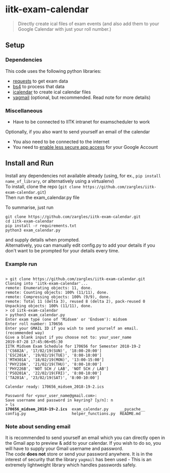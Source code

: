 # iitk-exam-calendar
> Directly create ical files of exam events (and also add them to your Google Calendar with just your roll number.)

## Setup  
### Dependencies
This code uses the following python libraries:
- [requests](https://pypi.org/project/requests)   to get exam data
- [bs4](https://pypi.org/project/bs4)             to process that data
- [icalendar](https://pypi.org/project/icalendar) to create ical calendar files
- [yagmail](https://pypi.org/project/yagmail)  (optional, but recommended. Read note for more details)

### Miscellaneous
- Have to be connected to IITK intranet for examscheduler to work

Optionally, if you also want to send yourself an email of the calendar
- You also need to be connected to the internet
- You need to [enable less secure app access](https://myaccount.google.com/lesssecureapps) for your Google Account

## Install and Run
Install any dependencies not available already (using, for ex., `pip install name_of_library`, or alternatively using a virtualenv)  
To install, clone the repo (`git clone https://github.com/zargles/iitk-exam-calendar.git`)  
Then run the exam_calendar.py file  

To summarise, just run
```
git clone https://github.com/zargles/iitk-exam-calendar.git
cd iitk-exam-calendar
pip install -r requirements.txt
python3 exam_calendar.py
```
and supply details when prompted.  
Alternatively, you can manually edit config.py to add your details if you don't want to be prompted for your details every time.

### Example run
<pre><code>
> git clone https://github.com/zargles/iitk-exam-calendar.git
Cloning into 'iitk-exam-calendar'...
remote: Enumerating objects: 11, done.
remote: Counting objects: 100% (11/11), done.
remote: Compressing objects: 100% (9/9), done.
remote: Total 11 (delta 3), reused 8 (delta 2), pack-reused 0
Unpacking objects: 100% (11/11), done.
> cd iitk-exam-calendar
> python3 exam_calendar.py 
Enter exam type (one of 'Midsem' or 'Endsem'): midsem
Enter roll number: 170656
Enter your GMAIL ID if you wish to send yourself an email. (recommended way)
Give a blank input if you choose not to: your_user_name
2019-07-28 17:45:06+05:30
IITK Midsem Exam Schedule for 170656 for Semester 2018-19-2
['CS682A', '17/02/19(SUN)', '18:00-20:00']
['ESC201A', '19/02/19(TUE)', '8:00-10:00']
['MTH301A', '18/02/19(MON)', '13:00-15:00']
['PHY210A', '21/02/19(THU)', '8:00-10:00']
['PHY226B', 'NOT SCH / LAB', 'NOT SCH / LAB']
['PSO201A', '22/02/19(FRI)', '8:00-10:00']
['TA201A', '23/02/19(SAT)', '8:00-10:00']

Calendar ready: 170656_midsem_2018-19-2.ics 

Password for &lt;your_user_name@gmail.com>: 
Save username and password in keyring? [y/n]: n
> ls
<b>170656_midsem_2018-19-2.ics</b>  exam_calendar.py     __pycache__
config.py                    helper_functions.py  README.md
</code></pre>
  
### Note about sending email
It is recommended to send yourself an email which you can directly open in the Gmail app to preview & add to your calendar. If you wish to do so, you will have to supply your Gmail username and password.  
The code **does not** store or send your password anywhere. It is in the interest of security that the library `yagmail` has been used - This is an extremely lightweight library which handles passwords safely.
